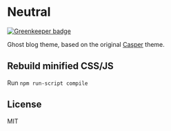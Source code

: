 # Neutral

[![Greenkeeper badge](https://badges.greenkeeper.io/Swaagie/neutral.svg)](https://greenkeeper.io/)

Ghost blog theme, based on the original [Casper] theme.

[Casper]: https://github.com/TryGhost/Casper

## Rebuild minified CSS/JS

Run `npm run-script compile`

## License

MIT
